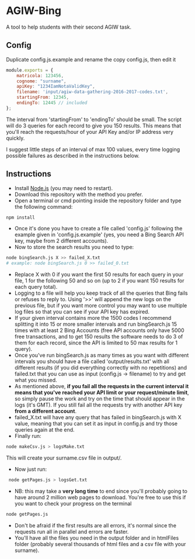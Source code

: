 # AGIW-Bing
A tool to help students with their second AGIW task.

## Config
Duplicate config.js.example and rename the copy config.js, then edit it
```javascript
module.exports = {
    matricola: 123456,
    cognome: "surname",
    apiKey: "1234IamNotaValidKey",
    filename: 'input/agiw-data-gathering-2016-2017-codes.txt',
    startingFrom: 12345,
    endingTo: 12445 // included
};
```
The interval from 'startingFrom' to 'endingTo' should be small. The script will do 3 queries for each record to give you 150 results. This means that you'll reach the requests/hour of your API Key and/or IP address very quickly.

I suggest little steps of an interval of max 100 values, every time logging possible failures as described in the instructions below. 

## Instructions
 * Install [Node.js](https://nodejs.org/) (you may need to restart).
 * Download this repository with the method you prefer. 
 * Open a terminal or cmd pointing inside the repository folder and type the following command:
 
 ```bash
 npm install
 ```
 
 * Once it's done you have to create a file called 'config.js' following the example given in 'config.js.example' (yes, you need a Bing Search API key, maybe from 2 different accounts).
 * Now to store the search results you need to type: 
 
 ```bash
 node bingSearch.js X >> failed_X.txt
 # example: node bingSearch.js 0 >> failed_0.txt
 ```
 * Replace X with 0 if you want the first 50 results for each query in your file, 1 for the following 50 and so on (up to 2 if you want 150 results for each query total).
 * Logging to a file will help you keep track of all the queries that Bing fails or refuses to reply to. Using '>>' will append the new logs on the previous file, but if you want more control you may want to use multiple log files so that you can see if your API key has expired.
 * If your given interval contains more the 1500 codes I recommend splitting it into 15 or more smaller intervals and run  bingSearch.js 15 times with at least 2 Bing Accounts (free API accounts only have 5000 free transactions, and to get 150 results the software needs to do 3 of them for each record, since the API is limited to 50 max results for 1 query).
 * Once you've run bingSearch.js as many times as you want with different intervals you should have a file called 'output/results.txt' with all different results (if you did everything correctly with no repetitions) and failed.txt that you can use as input (config.js -> filename) to try and get what you missed. 
 * As mentioned above, **if you fail all the requests in the current interval it means that you've reached your API limit or your request/minute limit**, so simply pause the work and try on the time that should appear in the logs (it's GMT). If you still fail all the requests try with another API key **from a different account**. 
 * failed_X.txt will have any query that has failed in bingSearch.js with X value, meaning that you can set it as input in config.js and try those queries again at the end.
 * Finally run: 
 
 ```bash
 node makeCsv.js > logsMake.txt
 ```
  This will create your surname.csv file in output/. 
 * Now just run:
 ```bash
  node getPages.js > logsGet.txt
 ```
 
 * NB: this may take a **very long time** to end since you'll probably going to have around 2 million web pages to download. You're free to use this if you want to check your progress on the terminal 
 
 ```bash
 node getPages.js 
 ```
 
 * Don't be afraid if the first results are all errors, it's normal since the requests run all in parallel and errors are faster.
 * You'll have all the files you need in the output folder and in htmlFiles folder (probably several thousands of html files and a csv file with your surname).
